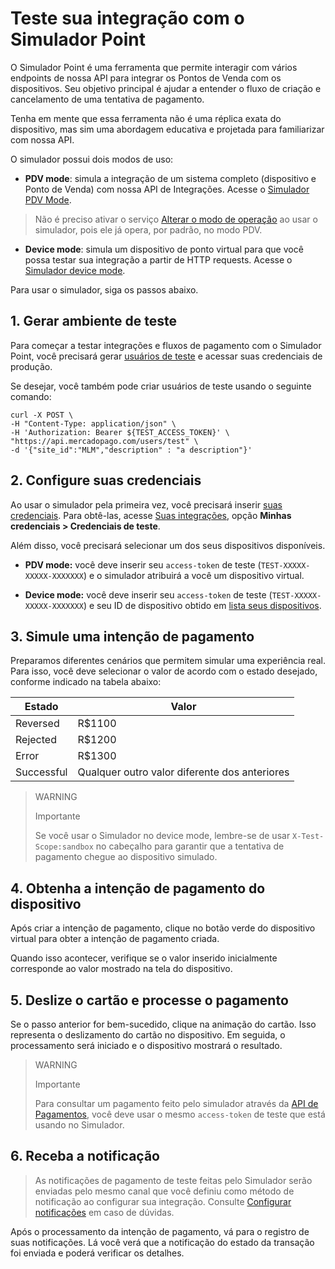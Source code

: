 # Teste sua integração com o Simulador Point

O Simulador Point é uma ferramenta que permite interagir com vários endpoints de nossa API para integrar os Pontos de Venda com os dispositivos. Seu objetivo principal é ajudar a entender o fluxo de criação e cancelamento de uma tentativa de pagamento.

Tenha em mente que essa ferramenta não é uma réplica exata do dispositivo, mas sim uma abordagem educativa e projetada para familiarizar com nossa API.

O simulador possui dois modos de uso:

* **PDV mode**: simula a integração de um sistema completo (dispositivo e Ponto de Venda) com nossa API de Integrações. Acesse o [Simulador PDV Mode](https://api.mercadopago.com/point/integrator-simulator/sandbox/?ignoreapidoc=true).

 > Não é preciso ativar o serviço [Alterar o modo de operação](/developers/pt/reference/integrations_api/_point_integration-api_devices_device-id/patch) ao usar o simulador, pois ele já opera, por padrão, no modo PDV.

* **Device mode**: simula um dispositivo de ponto virtual para que você possa testar sua integração a partir de HTTP requests. Acesse o [Simulador device mode](https://api.mercadopago.com/point/integrator-simulator/sandbox/device?ignoreapidoc=true).


Para usar o simulador, siga os passos abaixo.

## 1. Gerar ambiente de teste

Para começar a testar integrações e fluxos de pagamento com o Simulador Point, você precisará gerar [usuários de teste](developers/pt/docs/mp-point/additional-content/your-integrations/test/accounts) e acessar suas credenciais de produção.

Se desejar, você também pode criar usuários de teste usando o seguinte comando:

``` curl
curl -X POST \
-H "Content-Type: application/json" \
-H 'Authorization: Bearer ${TEST_ACCESS_TOKEN}' \
"https://api.mercadopago.com/users/test" \
-d '{"site_id":"MLM","description" : "a description"}'
```

## 2. Configure suas credenciais

Ao usar o simulador pela primeira vez, você precisará inserir [suas credenciais](https://www.mercadopago[FAKER][URL][DOMAIN]/developers/panel/credentials). Para obtê-las, acesse [Suas integrações](https://www.mercadopago[FAKER][URL][DOMAIN]/developers/panel/applications), opção **Minhas credenciais > Credenciais de teste**.

Além disso, você precisará selecionar um dos seus dispositivos disponíveis.

* **PDV mode:** você deve inserir seu `access-token` de teste (`TEST-XXXXX-XXXXX-XXXXXXX`) e o simulador atribuirá a você um dispositivo virtual.

* **Device mode:** você deve inserir seu `access-token` de teste (`TEST-XXXXX-XXXXX-XXXXXXX`) e seu ID de dispositivo obtido em [lista seus dispositivos](https://www.mercadopago[FAKER][URL][DOMAIN]/developers/pt/guides/integration-api/create-payment-intent#https://www.mercadopago.com.br/developers/pt/guides/in-person-payments/integration-api/create-payment-intent#bookmark_obtenha_a_lista_de_seus_dispositivos_dispon%C3%ADveis).

## 3. Simule uma intenção de pagamento

Preparamos diferentes cenários que permitem simular uma experiência real. Para isso, você deve selecionar o valor de acordo com o estado desejado, conforme indicado na tabela abaixo:

| Estado | Valor |
|---|---|
| Reversed | R$1100 |
| Rejected | R$1200 |
| Error | R$1300 |
| Successful | Qualquer outro valor diferente dos anteriores |

> WARNING
>
> Importante
>
> Se você usar o Simulador no device mode, lembre-se de usar `X-Test-Scope:sandbox` no cabeçalho para garantir que a tentativa de pagamento chegue ao dispositivo simulado.


## 4. Obtenha a intenção de pagamento do dispositivo

Após criar a intenção de pagamento, clique no botão verde do dispositivo virtual para obter a intenção de pagamento criada.

Quando isso acontecer, verifique se o valor inserido inicialmente corresponde ao valor mostrado na tela do dispositivo.


## 5. Deslize o cartão e processe o pagamento

Se o passo anterior for bem-sucedido, clique na animação do cartão. Isso representa o deslizamento do cartão no dispositivo. Em seguida, o processamento será iniciado e o dispositivo mostrará o resultado.

> WARNING
>
> Importante
>
> Para consultar um pagamento feito pelo simulador através da [API de Pagamentos](/developers/pt/reference/payments/_payments_id/get), você deve usar o mesmo `access-token` de teste que está usando no Simulador.


## 6. Receba a notificação

> As notificações de pagamento de teste feitas pelo Simulador serão enviadas pelo mesmo canal que você definiu como método de notificação ao configurar sua integração. Consulte [Configurar notificações](/developers/pt/docs/mp-point/integration-configuration/integrate-with-pdv/notifications) em caso de dúvidas.

Após o processamento da intenção de pagamento, vá para o registro de suas notificações. Lá você verá que a notificação do estado da transação foi enviada e poderá verificar os detalhes.